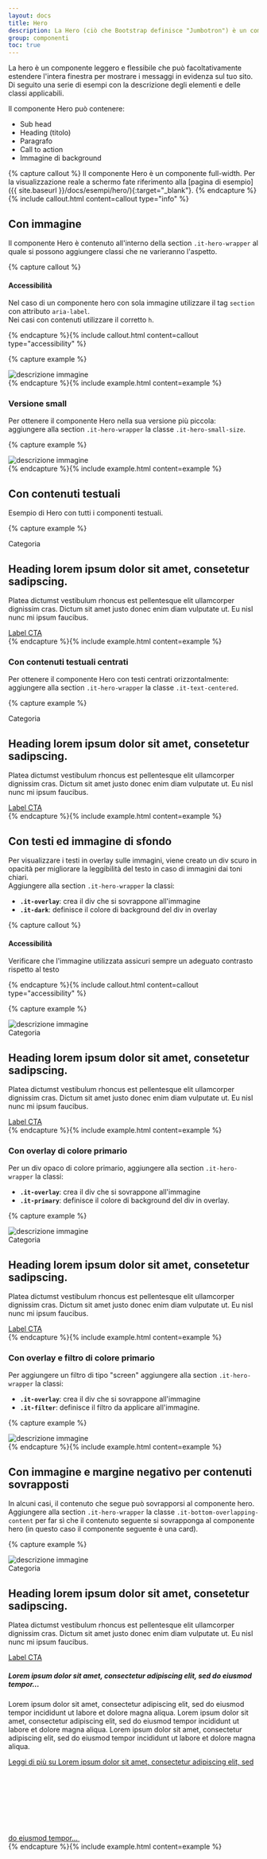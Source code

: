 ```yaml
---
layout: docs
title: Hero
description: La Hero (ciò che Bootstrap definisce "Jumbotron") è un componente per la presentazione di contenuti in evidenza.
group: componenti
toc: true
---
```


La hero è un componente leggero e flessibile che può facoltativamente estendere l'intera finestra per mostrare i messaggi in evidenza sul tuo sito.
Di seguito una serie di esempi con la descrizione degli elementi e delle classi applicabili.

Il componente Hero può contenere:

- Sub head
- Heading (titolo)
- Paragrafo
- Call to action
- Immagine di background

{% capture callout %}
Il componente Hero è un componente full-width.
Per la visualizzazione reale a schermo fate riferimento alla [pagina di esempio]({{ site.baseurl }}/docs/esempi/hero/){:target="\_blank"}.
{% endcapture %}{% include callout.html content=callout type="info" %}

## Con immagine

Il componente Hero è contenuto all'interno della section `.it-hero-wrapper` al quale si possono aggiungere classi che ne varieranno l'aspetto.

{% capture callout %}
#### Accessibilità
Nel caso di un componente hero con sola immagine utilizzare il tag `section` con attributo `aria-label`.<br>
Nei casi con contenuti utilizzare il corretto `h`.

{% endcapture %}{% include callout.html content=callout type="accessibility" %}

{% capture example %}

<section class="it-hero-wrapper" aria-label="In evidenza">
   <div class="img-responsive-wrapper">
      <div class="img-responsive">
         <div class="img-wrapper"><img src="https://animals.sandiegozoo.org/sites/default/files/2016-08/animals_hero_mountains.jpg" title="titolo immagine" alt="descrizione immagine"></div>
      </div>
   </div>
</section>
{% endcapture %}{% include example.html content=example %}

### Versione small

Per ottenere il componente Hero nella sua versione più piccola:  
aggiungere alla section `.it-hero-wrapper` la classe `.it-hero-small-size`.

{% capture example %}

<section class="it-hero-wrapper it-hero-small-size"  aria-label="In evidenza">
   <div class="img-responsive-wrapper">
      <div class="img-responsive">
         <div class="img-wrapper"><img src="https://animals.sandiegozoo.org/sites/default/files/2016-08/animals_hero_mountains.jpg" title="titolo immagine" alt="descrizione immagine"></div>
      </div>
   </div>
</section>
{% endcapture %}{% include example.html content=example %}

## Con contenuti testuali

Esempio di Hero con tutti i componenti testuali.

{% capture example %}

<section class="it-hero-wrapper">
  <div class="container">
    <div class="row">
        <div class="col-12">
          <div class="it-hero-text-wrapper bg-dark">
              <span class="it-Categoria">Categoria</span>
              <h1 class="no_toc">Heading lorem ipsum dolor sit amet, consetetur sadipscing.</h1>
              <p class="d-none d-lg-block">Platea dictumst vestibulum rhoncus est pellentesque elit ullamcorper dignissim cras. Dictum sit amet justo donec enim diam vulputate ut. Eu nisl nunc mi ipsum faucibus.</p>
              <div class="it-btn-container"><a class="btn btn-sm btn-outline-primary" href="#">Label CTA</a></div>
          </div>
        </div>
    </div>
  </div>
</section>
{% endcapture %}{% include example.html content=example %}

### Con contenuti testuali centrati

Per ottenere il componente Hero con testi centrati orizzontalmente:  
aggiungere alla section `.it-hero-wrapper` la classe `.it-text-centered`.

{% capture example %}

<section class="it-hero-wrapper it-text-centered">
   <div class="container">
      <div class="row">
         <div class="col-12">
            <div class="it-hero-text-wrapper bg-dark">
               <span class="it-Categoria">Categoria</span>
               <h2 class="no_toc">Heading lorem ipsum dolor sit amet, consetetur sadipscing.</h2>
               <p class="d-none d-lg-block">Platea dictumst vestibulum rhoncus est pellentesque elit ullamcorper dignissim cras. Dictum sit amet justo donec enim diam vulputate ut. Eu nisl nunc mi ipsum faucibus.</p>
               <div class="it-btn-container"><a class="btn btn-sm btn-outline-primary" href="#">Label CTA</a></div>
            </div>
         </div>
      </div>
   </div>
</section>
{% endcapture %}{% include example.html content=example %}

## Con testi ed immagine di sfondo

Per visualizzare i testi in overlay sulle immagini, viene creato un div scuro in opacità per migliorare la leggibilità del testo in caso di immagini dai toni chiari.  
Aggiungere alla section `.it-hero-wrapper` la classi:  
- **`.it-overlay`**: crea il div che si sovrappone all'immagine
- **`.it-dark`**: definisce il colore di background del div in overlay

{% capture callout %}
#### Accessibilità
Verificare che l'immagine utilizzata assicuri sempre un adeguato contrasto rispetto al testo

{% endcapture %}{% include callout.html content=callout type="accessibility" %}

{% capture example %}


<section class="it-hero-wrapper it-dark it-overlay">
  <!-- - img-->
  <div class="img-responsive-wrapper">
    <div class="img-responsive">
        <div class="img-wrapper"><img src="https://animals.sandiegozoo.org/sites/default/files/2016-08/animals_hero_mountains.jpg" title="titolo immagine" alt="descrizione immagine"></div>
    </div>
  </div>
  <!-- - texts-->
  <div class="container">
    <div class="row">
        <div class="col-12">
          <div class="it-hero-text-wrapper bg-dark">
              <span class="it-Categoria">Categoria</span>
              <h2 class="no_toc">Heading lorem ipsum dolor sit amet, consetetur sadipscing.</h2>
              <p class="d-none d-lg-block">Platea dictumst vestibulum rhoncus est pellentesque elit ullamcorper dignissim cras. Dictum sit amet justo donec enim diam vulputate ut. Eu nisl nunc mi ipsum faucibus.</p>
              <div class="it-btn-container"><a class="btn btn-sm btn-secondary" href="#">Label CTA</a></div>
          </div>
        </div>
    </div>
  </div>
</section>
{% endcapture %}{% include example.html content=example %}

### Con overlay di colore primario

Per un div opaco di colore primario, aggiungere alla section `.it-hero-wrapper` la classi:
- **`.it-overlay`**: crea il div che si sovrappone all'immagine
- **`.it-primary`**: definisce il colore di background del div in overlay.

{% capture example %}

<section class="it-hero-wrapper it-primary it-overlay">
   <!-- - img-->
   <div class="img-responsive-wrapper">
      <div class="img-responsive">
         <div class="img-wrapper"><img src="https://animals.sandiegozoo.org/sites/default/files/2016-08/animals_hero_mountains.jpg" title="titolo immagine" alt="descrizione immagine"></div>
      </div>
   </div>
   <!-- - texts-->
   <div class="container">
      <div class="row">
         <div class="col-12">
            <div class="it-hero-text-wrapper bg-dark">
               <span class="it-Categoria">Categoria</span>
               <h2 class="no_toc">Heading lorem ipsum dolor sit amet, consetetur sadipscing.</h2>
               <p class="d-none d-lg-block">Platea dictumst vestibulum rhoncus est pellentesque elit ullamcorper dignissim cras. Dictum sit amet justo donec enim diam vulputate ut. Eu nisl nunc mi ipsum faucibus.</p>
               <div class="it-btn-container"><a class="btn btn-sm btn-outline-primary" href="#">Label CTA</a></div>
            </div>
         </div>
      </div>
   </div>
</section>
{% endcapture %}{% include example.html content=example %}

### Con overlay e filtro di colore primario

Per aggiungere un filtro di tipo "screen" aggiungere alla section `.it-hero-wrapper` la classi:
- **`.it-overlay`**: crea il div che si sovrappone all'immagine
- **`.it-filter`**: definisce il filtro da applicare all'immagine.

{% capture example %}

<section class="it-hero-wrapper it-filter it-overlay" aria-label="In evidenza">
   <div class="img-responsive-wrapper">
      <div class="img-responsive">
         <div class="img-wrapper"><img src="https://animals.sandiegozoo.org/sites/default/files/2016-08/animals_hero_mountains.jpg" title="titolo immagine" alt="descrizione immagine"></div>
      </div>
   </div>
</section>
{% endcapture %}{% include example.html content=example %}

## Con immagine e margine negativo per contenuti sovrapposti

In alcuni casi, il contenuto che segue può sovrapporsi al componente hero.
Aggiungere alla section `.it-hero-wrapper` la classe `.it-bottom-overlapping-content` per far sì che il contenuto seguente si sovrapponga al componente hero (in questo caso il componente seguente è una card).

{% capture example %}

<section class="it-hero-wrapper it-dark it-overlay it-bottom-overlapping-content">
   <div class="img-responsive-wrapper">
      <div class="img-responsive">
         <div class="img-wrapper"><img src="https://animals.sandiegozoo.org/sites/default/files/2016-08/animals_hero_mountains.jpg" title="titolo immagine" alt="descrizione immagine"></div>
      </div>
   </div>
   <div class="container">
      <div class="row">
         <div class="col-12">
            <div class="it-hero-text-wrapper bg-dark">
               <span class="it-Categoria">Categoria</span>
               <h2 class="no_toc">Heading lorem ipsum dolor sit amet, consetetur sadipscing.</h2>
               <p class="d-none d-lg-block">Platea dictumst vestibulum rhoncus est pellentesque elit ullamcorper dignissim cras. Dictum sit amet justo donec enim diam vulputate ut. Eu nisl nunc mi ipsum faucibus.</p>
               <div class="it-btn-container"><a class="btn btn-sm btn-secondary" href="#">Label CTA</a></div>
            </div>
         </div>
      </div>
   </div>
</section>
<div class="container">
   <div class="row">
      <div class="col-12">
         <div class="card-wrapper card-space">
            <div class="card card-bg">
               <div class="card-body">
                  <div class="row">
                    <div class="col-12 col-lg-10 offset-lg-1">
                      <h5 class="card-title">Lorem ipsum dolor sit amet, consectetur adipiscing elit, sed do eiusmod tempor…</h5>
                      <p class="card-text">Lorem ipsum dolor sit amet, consectetur adipiscing elit, sed do eiusmod tempor incididunt ut labore et dolore magna aliqua. Lorem ipsum dolor sit amet, consectetur adipiscing elit, sed do eiusmod tempor incididunt ut labore et dolore magna aliqua. Lorem ipsum dolor sit amet, consectetur adipiscing elit, sed do eiusmod tempor incididunt ut labore et dolore magna aliqua.</p>
                      <a class="read-more" href="#">
                        <span class="text">Leggi di più</span>
                        <span class="visually-hidden">su Lorem ipsum dolor sit amet, consectetur adipiscing elit, sed do eiusmod tempor…</span>
                        <svg class="icon">
                            <use href="{{ site.baseurl }}/dist/svg/sprites.svg#it-arrow-right"></use>
                        </svg>
                      </a>
                    </div>
                  </div>
               </div>
            </div>
         </div>
      </div>
   </div>
</div>
{% endcapture %}{% include example.html content=example %}
